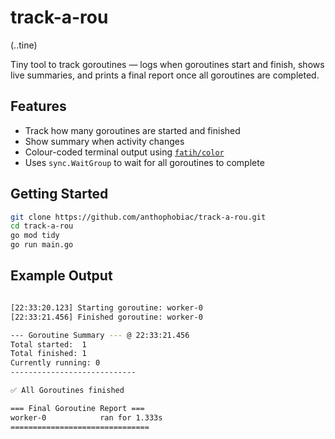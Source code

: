 # track-a-rou
(..tine)

Tiny tool to track goroutines — logs when goroutines start and finish, shows live summaries, and prints a final  report once all goroutines are completed.

## Features

- Track how many goroutines are started and finished
- Show summary when activity changes
- Colour-coded terminal output using [`fatih/color`](https://github.com/fatih/color)
- Uses `sync.WaitGroup` to wait for all goroutines to complete

## Getting Started

```bash
git clone https://github.com/anthophobiac/track-a-rou.git
cd track-a-rou
go mod tidy
go run main.go
```

## Example Output

```bash

[22:33:20.123] Starting goroutine: worker-0
[22:33:21.456] Finished goroutine: worker-0

--- Goroutine Summary --- @ 22:33:21.456
Total started:  1
Total finished: 1
Currently running: 0
----------------------------

✅ All Goroutines finished

=== Final Goroutine Report ===
worker-0            ran for 1.333s
===============================
```